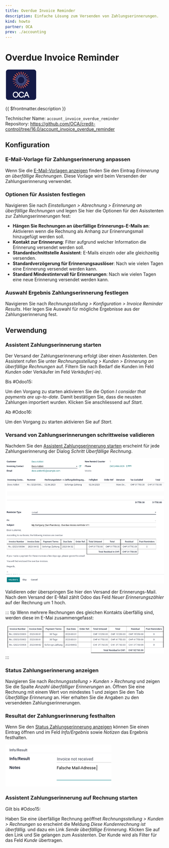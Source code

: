 ```yaml
---
title: Overdue Invoice Reminder
description: Einfache Lösung zum Versenden von Zahlungserinnerungen.
kind: howto
partner: OCA
prev: ./accounting
---
```

# Overdue Invoice Reminder
![icon_oca_app](attachments/icon_oca_app.png)

{{ $frontmatter.description }}

Technischer Name: `account_invoice_overdue_reminder`\
Repository: <https://github.com/OCA/credit-control/tree/16.0/account_invoice_overdue_reminder>

## Konfiguration

### E-Mail-Vorlage für Zahlungserinnerung anpassen

Wenn Sie die [E-Mail-Vorlagen anzeigen](Settings%20E-Mail.md#E-Mail-Vorlagen%20anzeigen) finden Sie den Eintrag *Erinnerung an überfällige Rechnungen*. Diese Vorlage wird beim Versenden der Zahlungserinnerung verwendet.

### Optionen für Assisten festlegen

Navigieren Sie nach *Einstellungen > Abrechnung > Erinnerung an überfällige Rechnungen* und legen Sie hier die Optionen für den Asisstenten zur Zahlungserinnerungen fest:

* **Hängen Sie Rechnungen an überfällige Erinnerungs-E-Mails an**: Aktivieren wenn die Rechnung als Anhang zur Erinenrungsmail hinzugefügt werden soll.
* **Kontakt zur Erinnerung**: Filter aufgrund welcher Information die Erinnerung versendet werden soll.
* **Standardschnittstelle Assistent**: E-Mails einzeln oder alle gleichzeitig versenden.
* **Standardverzögerung für Erinnerungsauslöser**: Nach wie vielen Tagen eine Erinnerung versendet werden kann.
* **Standard Mindestintervall für Erinnerungen**: Nach wie vielen Tagen eine neue Erinnerung versendet werden kann.

### Auswahl Ergebnis Zahlungserinnerung festlegen

Navigieren Sie nach *Rechnungsstellung > Konfiguration > Invoice Reminder Results*. Hier legen Sie Auswahl für mögliche Ergebnisse aus der Zahlungserinnerung fest.

## Verwendung

### Assistent Zahlungserinnerung starten

Der Versand der Zahlungserinnerung erfolgt über einen Assistenten. Den Assistent rufen Sie unter *Rechnungsstellung > Kunden > Erinnerung an überfällige Rechnungen* auf. Filtern Sie nach Bedarf die Kunden im Feld *Kunden* oder Verkäufer im Feld *Verkäufer(-in)*.

Bis #Odoo15:

Um den Vorgang zu starten aktivieren Sie die Option *I consider that payments are up-to-date*. Damit bestätigen Sie, dass die neusten Zahlungen importiert wurden. Klicken Sie anschliessend auf *Start*.

Ab #Odoo16:

Um den Vorgang zu starten aktivieren Sie auf *Start*.

### Versand von Zahlungserinnerungen schrittweise validieren

Nachdem Sie den [Assistent Zahlungserinnerung starten](#Assistent%20Zahlungserinnerung%20starten) erscheint für jede Zahlungserinnerung der Dialog *Schritt Überfällige Rechnung*.

![](attachments/Account%20Invoice%20Overdue%20Reminder.png)

Validieren oder überspringen Sie hier den Versand der Erinnerungs-Mail. Nach dem Versand der E-Mail zählt Odoo das Feld *Neuer Erinnerungszähler* auf der Rechnung um 1 hoch.

::: tip
Wenn mehrere Rechnungen des gleichen Kontakts überfällig sind, werden diese im E-Mai zusammengefasst:

![](attachments/Account%20Invoice%20Overdue%20Reminder%20Multiple.png)
:::

### Status Zahlungserinnerung anzeigen

Navigieren Sie nach *Rechnungsstellung > Kunden > Rechnung* und zeigen Sie die Spalte *Anzahl überfälliger Erinnerungen* an. Öffnen Sie eine Rechnung mit einem Wert von mindestes 1 und zeigen Sie den Tab *Überfällige Erinnerung* an. Hier erhalten Sie die Angaben zu den versendeten Zahlungserinnerungen.

### Resultat der Zahlungserinnerung festhalten

Wenn Sie den [Status Zahlungserinnerung anzeigen](#Status%20Zahlungserinnerung%20anzeigen) können Sie einen Eintrag öffnen und im Feld *Info/Ergebnis* sowie *Notizen* das Ergebnis festhalten.

![](attachments/Account%20Invoice%20Overdue%20Reminder%20Result.png)

### Assistent Zahlungserinnerung auf Rechnung starten

Gilt bis #Odoo15:

Haben Sie eine überfällige Rechnung geöffnet *Rechnungsstellung > Kunden > Rechnungen* so erscheint die Meldung *Diese Kundenrechnung ist überfällig.* und dazu ein Link *Sende überfällige Erinnerung*. Klicken Sie auf den Link und Sie gelangen zum Assistenten. Der Kunde wird als Filter für das Feld *Kunde* übertragen.
